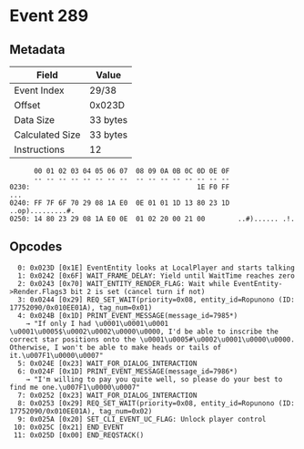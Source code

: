 # Event 289

## Metadata

| Field           | Value    |
|-----------------|----------|
| Event Index     | 29/38    |
| Offset          | 0x023D   |
| Data Size       | 33 bytes |
| Calculated Size | 33 bytes |
| Instructions    | 12       |

```
      00 01 02 03 04 05 06 07  08 09 0A 0B 0C 0D 0E 0F
      -- -- -- -- -- -- -- --  -- -- -- -- -- -- -- --
0230:                                         1E F0 FF               ...
0240: FF 7F 6F 70 29 08 1A E0  0E 01 01 1D 13 80 23 1D  ..op).........#.
0250: 14 80 23 29 08 1A E0 0E  01 02 20 00 21 00        ..#)...... .!.  
```

## Opcodes

```
  0: 0x023D [0x1E] EventEntity looks at LocalPlayer and starts talking
  1: 0x0242 [0x6F] WAIT_FRAME_DELAY: Yield until WaitTime reaches zero
  2: 0x0243 [0x70] WAIT_ENTITY_RENDER_FLAG: Wait while EventEntity->Render.Flags3 bit 2 is set (cancel turn if not)
  3: 0x0244 [0x29] REQ_SET_WAIT(priority=0x08, entity_id=Ropunono (ID: 17752090/0x010EE01A), tag_num=0x01)
  4: 0x024B [0x1D] PRINT_EVENT_MESSAGE(message_id=7985*)
    → "If only I had \u0001\u0001\u0001 \u0001\u0005$\u0002\u0002\u0000\u0000, I'd be able to inscribe the correct star positions onto the \u0001\u0005#\u0002\u0001\u0000\u0000. Otherwise, I won't be able to make heads or tails of it.\u007F1\u0000\u0007"
  5: 0x024E [0x23] WAIT_FOR_DIALOG_INTERACTION
  6: 0x024F [0x1D] PRINT_EVENT_MESSAGE(message_id=7986*)
    → "I'm willing to pay you quite well, so please do your best to find me one.\u007F1\u0000\u0007"
  7: 0x0252 [0x23] WAIT_FOR_DIALOG_INTERACTION
  8: 0x0253 [0x29] REQ_SET_WAIT(priority=0x08, entity_id=Ropunono (ID: 17752090/0x010EE01A), tag_num=0x02)
  9: 0x025A [0x20] SET_CLI_EVENT_UC_FLAG: Unlock player control
 10: 0x025C [0x21] END_EVENT
 11: 0x025D [0x00] END_REQSTACK()
```
